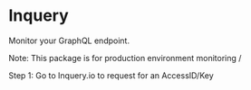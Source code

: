 # Inquery

Monitor your GraphQL endpoint.

Note: This package is for production environment monitoring / 

Step 1: Go to Inquery.io to request for an AccessID/Key




